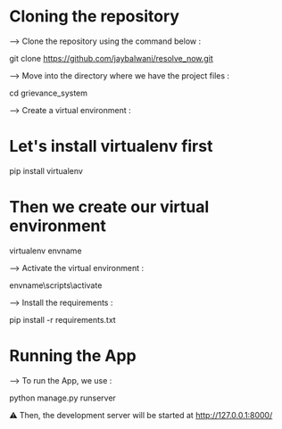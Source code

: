 # Cloning the repository

--> Clone the repository using the command below :

git clone https://github.com/jaybalwani/resolve_now.git

--> Move into the directory where we have the project files :

cd grievance_system

--> Create a virtual environment :

# Let's install virtualenv first
pip install virtualenv

# Then we create our virtual environment

virtualenv envname

--> Activate the virtual environment :

envname\scripts\activate

--> Install the requirements :

pip install -r requirements.txt

# Running the App
--> To run the App, we use :

python manage.py runserver

⚠ Then, the development server will be started at http://127.0.0.1:8000/

